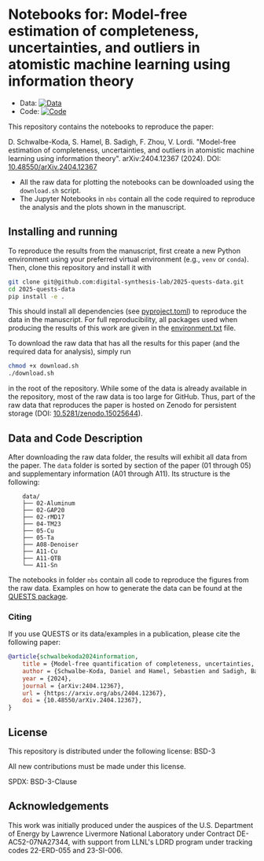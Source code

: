 # Notebooks for: Model-free estimation of completeness, uncertainties, and outliers in atomistic machine learning using information theory

- Data: [![Data](https://zenodo.org/badge/DOI/10.5281/zenodo.15025644.svg)](https://doi.org/10.5281/zenodo.15025644)
- Code: [![Code](https://zenodo.org/badge/760951897.svg)](https://doi.org/10.5281/zenodo.15025957)

This repository contains the notebooks to reproduce the paper:

D. Schwalbe-Koda, S. Hamel, B. Sadigh, F. Zhou, V. Lordi. "Model-free estimation of completeness, uncertainties, and outliers in atomistic machine learning using information theory". arXiv:2404.12367 (2024). DOI: [10.48550/arXiv.2404.12367](https://doi.org/10.48550/arXiv.2404.12367)

- All the raw data for plotting the notebooks can be downloaded using the `download.sh` script.
- The Jupyter Notebooks in `nbs` contain all the code required to reproduce the analysis and the plots shown in the manuscript.

## Installing and running

To reproduce the results from the manuscript, first create a new Python environment using your preferred virtual environment (e.g., `venv` or `conda`).
Then, clone this repository and install it with

```bash
git clone git@github.com:digital-synthesis-lab/2025-quests-data.git
cd 2025-quests-data
pip install -e .
```

This should install all dependencies (see [pyproject.toml](pyproject.toml)) to reproduce the data in the manuscript.
For full reproducibility, all packages used when producing the results of this work are given in the [environment.txt](environment.txt) file.

To download the raw data that has all the results for this paper (and the required data for analysis), simply run

```bash
chmod +x download.sh
./download.sh
```

in the root of the repository.
While some of the data is already available in the repository, most of the raw data is too large for GitHub.
Thus, part of the raw data that reproduces the paper is hosted on Zenodo for persistent storage (DOI: [10.5281/zenodo.15025644](https://doi.org/10.5281/zenodo.15025644)).

## Data and Code Description

After downloading the raw data folder, the results will exhibit all data from the paper.
The `data` folder is sorted by section of the paper (01 through 05) and supplementary information (A01 through A11).
Its structure is the following:

```
    data/
    ├── 02-Aluminum
    ├── 02-GAP20
    ├── 02-rMD17
    ├── 04-TM23
    ├── 05-Cu
    ├── 05-Ta
    ├── A08-Denoiser
    ├── A11-Cu
    ├── A11-QTB
    └── A11-Sn
```

The notebooks in folder `nbs` contain all code to reproduce the figures from the raw data.
Examples on how to generate the data can be found at the [QUESTS package](https://github.com/dskoda/quests).

### Citing

If you use QUESTS or its data/examples in a publication, please cite the following paper:

```bibtex
@article{schwalbekoda2024information,
    title = {Model-free quantification of completeness, uncertainties, and outliers in atomistic machine learning using information theory},
    author = {Schwalbe-Koda, Daniel and Hamel, Sebastien and Sadigh, Babak and Zhou, Fei and Lordi, Vincenzo},
    year = {2024},
    journal = {arXiv:2404.12367},
    url = {https://arxiv.org/abs/2404.12367},
    doi = {10.48550/arXiv.2404.12367},
}
```
## License

This repository is distributed under the following license: BSD-3

All new contributions must be made under this license.

SPDX: BSD-3-Clause

## Acknowledgements

This work was initially produced under the auspices of the U.S. Department of Energy by Lawrence Livermore National Laboratory under Contract DE-AC52-07NA27344, with support from LLNL's LDRD program under tracking codes 22-ERD-055 and 23-SI-006.
